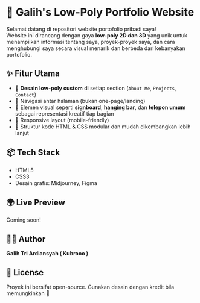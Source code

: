 # 🌟 Galih's Low-Poly Portfolio Website

Selamat datang di repositori website portofolio pribadi saya!  
Website ini dirancang dengan gaya **low-poly 2D dan 3D** yang unik untuk menampilkan informasi tentang saya, proyek-proyek saya, dan cara menghubungi saya secara visual menarik dan berbeda dari kebanyakan portofolio.

## ✨ Fitur Utama

- 🎨 **Desain low-poly custom** di setiap section (`About Me`, `Projects`, `Contact`)
- 🧭 Navigasi antar halaman (bukan one-page/landing)
- 🧵 Elemen visual seperti **signboard**, **hanging bar**, dan **telepon umum** sebagai representasi kreatif tiap bagian
- 📱 Responsive layout (mobile-friendly)
- 📁 Struktur kode HTML & CSS modular dan mudah dikembangkan lebih lanjut

## 📦 Tech Stack

- HTML5
- CSS3
- Desain grafis: Midjourney, Figma

## 🌍 Live Preview

Coming soon!

## 🧑‍💻 Author

**Galih Tri Ardiansyah ( Kubrooo )**  

## 📝 License

Proyek ini bersifat open-source. Gunakan desain dengan kredit bila memungkinkan 🙌


